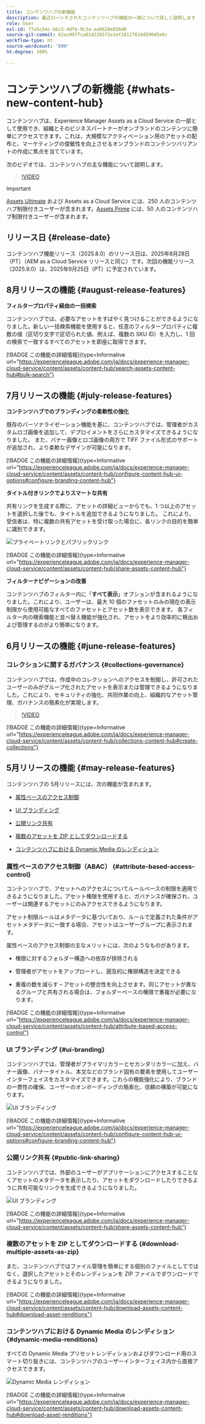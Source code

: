 ```yaml
---
title: コンテンツハブの新機能
description: 最近ローンチされたコンテンツハブの機能の一部について詳しく説明します
role: User
exl-id: 77a5c54c-bbc5-4dfb-9c3a-aa0620e836d0
source-git-commit: 62ac097fca0142265f2e1ef28117619d59045e6c
workflow-type: ht
source-wordcount: '699'
ht-degree: 100%

---
```


# コンテンツハブの新機能 {#whats-new-content-hub}

コンテンツハブは、Experience Manager Assets as a Cloud Service の一部として使用でき、組織とそのビジネスパートナーがオンブランドのコンテンツに簡単にアクセスできます。これは、大規模なアクティベーション用のアセットの配布と、マーケティングの俊敏性を向上させるオンブランドのコンテンツバリアントの作成に焦点を当てています。

次のビデオでは、コンテンツハブの主な機能について説明します。

>[!VIDEO](https://video.tv.adobe.com/v/3463712)

>[!IMPORTANT]
>
>[Assets Ultimate](/help/assets/assets-ultimate-overview.md) および Assets as a Cloud Service には、250 人のコンテンツハブ制限付きユーザーが含まれます。[Assets Prime](/help/assets/assets-prime.md) には、50 人のコンテンツハブ制限付きユーザーが含まれます。

## リリース日 {#release-date}

コンテンツハブ機能リリース（2025.8.0）のリリース日は、2025年8月28日（PT）（AEM as a Cloud Service リリースと同じ）です。次回の機能リリース（2025.9.0）は、2025年9月25日（PT）に予定されています。

## 8月リリースの機能 {#august-release-features}

**フィルタープロパティ経由の一括検索**

コンテンツハブでは、必要なアセットをすばやく見つけることができるようになりました。新しい一括検索機能を使用すると、任意のフィルタープロパティに複数の値（区切り文字で区切られた値、例えば、複数の SKU ID）を入力し、1 回の検索で一致するすべてのアセットを即座に取得できます。

[!BADGE この機能の詳細情報]{type=Informative url="https://experienceleague.adobe.com/ja/docs/experience-manager-cloud-service/content/assets/content-hub/search-assets-content-hub#bulk-search"}

## 7月リリースの機能 {#july-release-features}

**コンテンツハブでのブランディングの柔軟性の強化**

既存のパーソナライゼーション機能を基に、コンテンツハブでは、管理者がカスタムロゴ画像を追加して、デプロイメントをさらにカスタマイズできるようになりました。 また、バナー画像とロゴ画像の両方で TIFF ファイル形式のサポートが追加され、より柔軟なデザインが可能になります。

[!BADGE この機能の詳細情報]{type=Informative url="https://experienceleague.adobe.com/ja/docs/experience-manager-cloud-service/content/assets/content-hub/configure-content-hub-ui-options#configure-branding-content-hub"}

**タイトル付きリンクでよりスマートな共有**

共有リンクを生成する際に、アセットの詳細ビューからでも、1 つ以上のアセットを選択した後でも、タイトルを追加できるようになりました。 これにより、受信者は、特に複数の共有アセットを受け取った場合に、各リンクの目的を簡単に識別できます。

![プライベートリンクとパブリックリンク](/help/assets/assets/shared-link-for-assets.png)

[!BADGE この機能の詳細情報]{type=Informative url="https://experienceleague.adobe.com/ja/docs/experience-manager-cloud-service/content/assets/content-hub/share-assets-content-hub"}

**フィルターナビゲーションの改善**

コンテンツハブのフィルター内に「**すべて表示**」オプションが含まれるようになりました。これにより、ユーザーは、最大 10 個のファセットのみの現在の表示制限から使用可能なすべてのファセットとアセット数を表示できます。 各フィルター内の検索機能と並べ替え機能が強化され、アセットをより効率的に検出および管理するのがより簡単になります。

## 6月リリースの機能 {#june-release-features}

### コレクションに関するガバナンス {#collections-governance}

コンテンツハブでは、作成中のコレクションへのアクセスを制御し、許可されたユーザーのみがグループ化されたアセットを表示または管理できるようになりました。これにより、セキュリティの強化、共同作業の向上、組織的なアセット管理、ガバナンスの簡素化が実現します。

>[!VIDEO](https://video.tv.adobe.com/v/3463336)

[!BADGE この機能の詳細情報]{type=Informative url="https://experienceleague.adobe.com/ja/docs/experience-manager-cloud-service/content/assets/content-hub/collections-content-hub#create-collections"}

## 5月リリースの機能 {#may-release-features}

コンテンツハブの 5月リリースには、次の機能が含まれます。

* [属性ベースのアクセス制御](#attribute-based-access-control)

* [UI ブランディング](#ui-branding)

* [公開リンク共有](#public-link-sharing)

* [複数のアセットを ZIP としてダウンロードする](#download-multiple-assets-as-zip)

* [コンテンツハブにおける Dynamic Media のレンディション](#dynamic-media-renditions)

### 属性ベースのアクセス制御（ABAC） {#attribute-based-access-control}

コンテンツハブで、アセットへのアクセスについてルールベースの制限を適用できるようになりました。アセット権限を使用すると、ガバナンスが確保され、ユーザーは関連するアセットにのみアクセスできるようになります。

アセット制限ルールはメタデータに基づいており、ルールで定義された条件がアセットメタデータに一致する場合、アセットはユーザーグループに表示されます。

属性ベースのアクセス制御の主なメリットには、次のようなものがあります。

* 権限に対するフォルダー構造への依存が排除される

* 管理者がアセットをアップロードし、遡及的に権限構造を決定できる

* 重複の数を減らす – アセットの整合性を向上させます。同じアセットが異なるグループと共有される場合は、フォルダーベースの権限で重複が必要になります。

[!BADGE この機能の詳細情報]{type=Informative url="https://experienceleague.adobe.com/ja/docs/experience-manager-cloud-service/content/assets/content-hub/attribute-based-access-control"}

### UI ブランディング {#ui-branding}

コンテンツハブでは、管理者がプライマリカラーとセカンダリカラーに加え、バナー画像、バナータイトル、本文などのブランド固有の要素を使用してユーザーインターフェイスをカスタマイズできます。これらの機能強化により、ブランドの一貫性の確保、ユーザーのオンボーディングの簡素化、信頼の構築が可能になります。

![UI ブランディング](/help/assets/assets/content-hub-ui-branding.png)

[!BADGE この機能の詳細情報]{type=Informative url="https://experienceleague.adobe.com/ja/docs/experience-manager-cloud-service/content/assets/content-hub/configure-content-hub-ui-options#configure-branding-content-hub"}

### 公開リンク共有 {#public-link-sharing}

コンテンツハブでは、外部のユーザーがアプリケーションにアクセスすることなくアセットのメタデータを表示したり、アセットをダウンロードしたりできるように共有可能なリンクを生成できるようになりました。

![UI ブランディング](/help/assets/assets/public-and-private-link.png)

[!BADGE この機能の詳細情報]{type=Informative url="https://experienceleague.adobe.com/ja/docs/experience-manager-cloud-service/content/assets/content-hub/share-assets-content-hub"}

### 複数のアセットを ZIP としてダウンロードする {#download-multiple-assets-as-zip}

また、コンテンツハブではファイル管理を簡単にする個別のファイルとしてではなく、選択したアセットとそのレンディションを ZIP ファイルでダウンロードできるようになりました。

[!BADGE この機能の詳細情報]{type=Informative url="https://experienceleague.adobe.com/ja/docs/experience-manager-cloud-service/content/assets/content-hub/download-assets-content-hub#download-asset-renditions"}

### コンテンツハブにおける Dynamic Media のレンディション {#dynamic-media-renditions}

すべての Dynamic Media プリセットレンディションおよびダウンロード用のスマート切り抜きには、コンテンツハブのユーザーインターフェイス内から直接アクセスできます。

![Dynamic Media レンディション](/help/assets/assets/dm-renditions-content-hub.png)

[!BADGE この機能の詳細情報]{type=Informative url="https://experienceleague.adobe.com/ja/docs/experience-manager-cloud-service/content/assets/content-hub/download-assets-content-hub#download-asset-renditions"}
